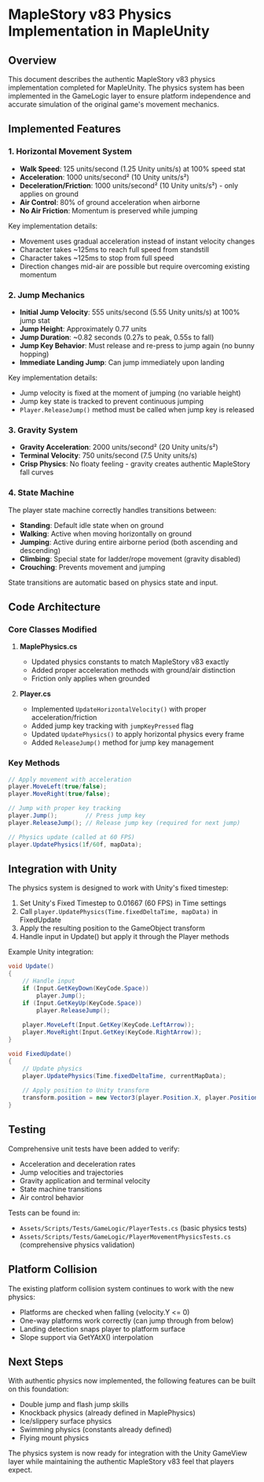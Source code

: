 # MapleStory v83 Physics Implementation in MapleUnity

## Overview
This document describes the authentic MapleStory v83 physics implementation completed for MapleUnity. The physics system has been implemented in the GameLogic layer to ensure platform independence and accurate simulation of the original game's movement mechanics.

## Implemented Features

### 1. Horizontal Movement System
- **Walk Speed**: 125 units/second (1.25 Unity units/s) at 100% speed stat
- **Acceleration**: 1000 units/second² (10 Unity units/s²)
- **Deceleration/Friction**: 1000 units/second² (10 Unity units/s²) - only applies on ground
- **Air Control**: 80% of ground acceleration when airborne
- **No Air Friction**: Momentum is preserved while jumping

Key implementation details:
- Movement uses gradual acceleration instead of instant velocity changes
- Character takes ~125ms to reach full speed from standstill
- Character takes ~125ms to stop from full speed
- Direction changes mid-air are possible but require overcoming existing momentum

### 2. Jump Mechanics
- **Initial Jump Velocity**: 555 units/second (5.55 Unity units/s) at 100% jump stat
- **Jump Height**: Approximately 0.77 units
- **Jump Duration**: ~0.82 seconds (0.27s to peak, 0.55s to fall)
- **Jump Key Behavior**: Must release and re-press to jump again (no bunny hopping)
- **Immediate Landing Jump**: Can jump immediately upon landing

Key implementation details:
- Jump velocity is fixed at the moment of jumping (no variable height)
- Jump key state is tracked to prevent continuous jumping
- `Player.ReleaseJump()` method must be called when jump key is released

### 3. Gravity System
- **Gravity Acceleration**: 2000 units/second² (20 Unity units/s²)
- **Terminal Velocity**: 750 units/second (7.5 Unity units/s)
- **Crisp Physics**: No floaty feeling - gravity creates authentic MapleStory fall curves

### 4. State Machine
The player state machine correctly handles transitions between:
- **Standing**: Default idle state when on ground
- **Walking**: Active when moving horizontally on ground
- **Jumping**: Active during entire airborne period (both ascending and descending)
- **Climbing**: Special state for ladder/rope movement (gravity disabled)
- **Crouching**: Prevents movement and jumping

State transitions are automatic based on physics state and input.

## Code Architecture

### Core Classes Modified

1. **MaplePhysics.cs**
   - Updated physics constants to match MapleStory v83 exactly
   - Added proper acceleration methods with ground/air distinction
   - Friction only applies when grounded

2. **Player.cs**
   - Implemented `UpdateHorizontalVelocity()` with proper acceleration/friction
   - Added jump key tracking with `jumpKeyPressed` flag
   - Updated `UpdatePhysics()` to apply horizontal physics every frame
   - Added `ReleaseJump()` method for jump key management

### Key Methods

```csharp
// Apply movement with acceleration
player.MoveLeft(true/false);
player.MoveRight(true/false);

// Jump with proper key tracking
player.Jump();        // Press jump key
player.ReleaseJump(); // Release jump key (required for next jump)

// Physics update (called at 60 FPS)
player.UpdatePhysics(1f/60f, mapData);
```

## Integration with Unity

The physics system is designed to work with Unity's fixed timestep:

1. Set Unity's Fixed Timestep to 0.01667 (60 FPS) in Time settings
2. Call `player.UpdatePhysics(Time.fixedDeltaTime, mapData)` in FixedUpdate
3. Apply the resulting position to the GameObject transform
4. Handle input in Update() but apply it through the Player methods

Example Unity integration:
```csharp
void Update()
{
    // Handle input
    if (Input.GetKeyDown(KeyCode.Space))
        player.Jump();
    if (Input.GetKeyUp(KeyCode.Space))
        player.ReleaseJump();
        
    player.MoveLeft(Input.GetKey(KeyCode.LeftArrow));
    player.MoveRight(Input.GetKey(KeyCode.RightArrow));
}

void FixedUpdate()
{
    // Update physics
    player.UpdatePhysics(Time.fixedDeltaTime, currentMapData);
    
    // Apply position to Unity transform
    transform.position = new Vector3(player.Position.X, player.Position.Y, 0);
}
```

## Testing

Comprehensive unit tests have been added to verify:
- Acceleration and deceleration rates
- Jump velocities and trajectories
- Gravity application and terminal velocity
- State machine transitions
- Air control behavior

Tests can be found in:
- `Assets/Scripts/Tests/GameLogic/PlayerTests.cs` (basic physics tests)
- `Assets/Scripts/Tests/GameLogic/PlayerMovementPhysicsTests.cs` (comprehensive physics validation)

## Platform Collision
The existing platform collision system continues to work with the new physics:
- Platforms are checked when falling (velocity.Y <= 0)
- One-way platforms work correctly (can jump through from below)
- Landing detection snaps player to platform surface
- Slope support via GetYAtX() interpolation

## Next Steps
With authentic physics now implemented, the following features can be built on this foundation:
- Double jump and flash jump skills
- Knockback physics (already defined in MaplePhysics)
- Ice/slippery surface physics
- Swimming physics (constants already defined)
- Flying mount physics

The physics system is now ready for integration with the Unity GameView layer while maintaining the authentic MapleStory v83 feel that players expect.